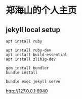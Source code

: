 # 郑海山的个人主页

## jekyll local setup

    apt install ruby

    apt install ruby-dev
    apt install build-essential
    apt install zlib1g-dev

    gem install bundler
    bundle install

    bundle exec jekyll serve

http://127.0.0.1:6940

